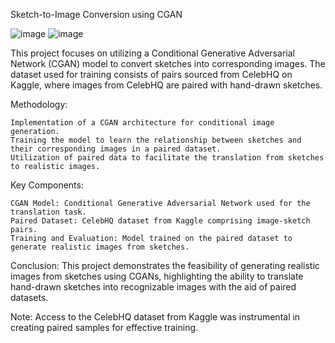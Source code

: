 Sketch-to-Image Conversion using CGAN

![image](https://github.com/Hasibwajid/SKETCH_TO_IMAGE_USING_CGAN/assets/72168225/fe316946-b360-4798-8cc4-1e613412d9df)   ![image](https://github.com/Hasibwajid/SKETCH_TO_IMAGE_USING_CGAN/assets/72168225/b0717f63-f096-4662-af9a-5cd5121f2fca)

This project focuses on utilizing a Conditional Generative Adversarial Network (CGAN) model to convert sketches into corresponding images. The dataset used for training consists of pairs sourced from CelebHQ on Kaggle, where images from CelebHQ are paired with hand-drawn sketches.

Methodology:

    Implementation of a CGAN architecture for conditional image generation.
    Training the model to learn the relationship between sketches and their corresponding images in a paired dataset.
    Utilization of paired data to facilitate the translation from sketches to realistic images.

Key Components:

    CGAN Model: Conditional Generative Adversarial Network used for the translation task.
    Paired Dataset: CelebHQ dataset from Kaggle comprising image-sketch pairs.
    Training and Evaluation: Model trained on the paired dataset to generate realistic images from sketches.

Conclusion:
This project demonstrates the feasibility of generating realistic images from sketches using CGANs, highlighting the ability to translate hand-drawn sketches into recognizable images with the aid of paired datasets.

Note: Access to the CelebHQ dataset from Kaggle was instrumental in creating paired samples for effective training.
